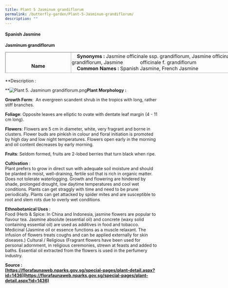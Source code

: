 ```yaml
---
title: Plant 5 Jasminum grandiflorum
permalink: /butterfly-garden/Plant-5-Jasminum-grandiflorum/
description: ""
---
```

#### **Spanish Jasmine**


**Jasminum grandiflorum**  
  

<table class="iveo_table ives_tab_simple3 ive_eobj_left" style="margin: 0px 10px 0px 0px; outline: 0px; padding: 0px; border-collapse: collapse; float: left; border: 1px solid rgb(170, 170, 170); width: 864.406px; height: 69px;"><tbody style="margin: 0px; outline: 0px; padding: 0px;"><tr style="margin: 0px; outline: 0px; padding: 0px;"><td style="margin: 0px; outline: 0px; padding: 2px; text-align: center; border: 1px solid rgb(170, 170, 170); width: 212px;"><b style="margin: 0px; outline: 0px; padding: 0px;">Name</b></td><td style="margin: 0px; outline: 0px; padding: 2px; text-align: left; border: 1px solid rgb(170, 170, 170); width: 652px;"><b style="margin: 0px; outline: 0px; padding: 0px;"><span style="margin: 0px; outline: 0px; padding: 0px;">&nbsp;&nbsp; &nbsp;</span>Synonyms :<span>&nbsp;</span></b>Jasmine officinale ssp. grandiflorum, Jasmine officinale var. grandiflorum, Jasmine<span>&nbsp;</span><span style="margin: 0px; outline: 0px; padding: 0px;">&nbsp;&nbsp; &nbsp;</span><span style="margin: 0px; outline: 0px; padding: 0px;">&nbsp;&nbsp; &nbsp;</span><span style="margin: 0px; outline: 0px; padding: 0px;">&nbsp;&nbsp; &nbsp;</span>officinale f. grandiflorum<br style="margin: 0px; outline: 0px; padding: 0px;"><b style="margin: 0px; outline: 0px; padding: 0px;"><span style="margin: 0px; outline: 0px; padding: 0px;">&nbsp;&nbsp; &nbsp;</span>Common Names :</b><span>&nbsp;</span>Spanish Jasmine, French Jasmine<br style="margin: 0px; outline: 0px; padding: 0px;"><b style="margin: 0px; outline: 0px; padding: 0px;"><span style="margin: 0px; outline: 0px; padding: 0px;">&nbsp;&nbsp; &nbsp;</span>Chinese Name :</b>&nbsp;<span lang="ZH-CN" style="margin: 0px; outline: 0px; padding: 0px; font-size: 12pt; line-height: 17.12px; font-family: &quot;Microsoft YaHei&quot;, sans-serif; color: rgb(75, 75, 75); background: rgb(246, 238, 230);"></span>素馨<span lang="ZH-CN" class="" style="margin: 0px; outline: 0px; padding: 0px;">花</span></td></tr><tr style="margin: 0px; outline: 0px; padding: 0px;"><td style="margin: 0px; outline: 0px; padding: 2px; text-align: center; border: 1px solid rgb(170, 170, 170);"><b style="margin: 0px; outline: 0px; padding: 0px;">&nbsp;Plant Growth Form</b></td><td style="margin: 0px; outline: 0px; padding: 2px; text-align: left; border: 1px solid rgb(170, 170, 170);"><span style="margin: 0px; outline: 0px; padding: 0px;">&nbsp;&nbsp; &nbsp;</span>Climber, Vine &amp; Liana, Shrub&nbsp;(woody)&nbsp;<br style="margin: 0px; outline: 0px; padding: 0px;"></td></tr><tr style="margin: 0px; outline: 0px; padding: 0px;"><td style="margin: 0px; outline: 0px; padding: 2px; text-align: center; border: 1px solid rgb(170, 170, 170);">&nbsp;<b style="margin: 0px; outline: 0px; padding: 0px;">Maximum Height</b></td><td style="margin: 0px; outline: 0px; padding: 2px; text-align: left; border: 1px solid rgb(170, 170, 170);"><span style="margin: 0px; outline: 0px; padding: 0px;">&nbsp;&nbsp; &nbsp;</span>&nbsp;5 m</td></tr><tr style="margin: 0px; outline: 0px; padding: 0px;"><td style="margin: 0px; outline: 0px; padding: 2px; text-align: center; border: 1px solid rgb(170, 170, 170); width: 60px;"><b style="margin: 0px; outline: 0px; padding: 0px;">Preferred Climate Zone</b></td><td style="margin: 0px; outline: 0px; padding: 2px; text-align: left; border: 1px solid rgb(170, 170, 170); width: 60px;"><b style="margin: 0px; outline: 0px; padding: 0px;">&nbsp;</b>&nbsp; &nbsp;Africa, Arabia, Pakistan, China<br style="margin: 0px; outline: 0px; padding: 0px;"></td></tr></tbody></table>

  
  
   
**Description :  
  
**![Plant 5. Jasminum grandiflorum.png](https://kranjipri-moe-edu-sg-admin.cwp.sg/qql/slot/u536/Departments/Instructional%20Programme/Science/Butterfly%20Garden/Plant%205.%20Jasminum%20grandiflorum.png)**Plant Morphology :** 

**Growth Form**:  An evergreen scandent shrub in the tropics with long, rather stiff branches.

**Foliage**: Opposite leaves are elliptic to ovate with dentate leaf margin (4 - 11 cm long).

**Flowers**: Flowers are 5 cm in diameter, white, very fragrant and borne in clusters. Flower buds are pinkish in colour and floral initiation is promoted by high day and low night temperatures. Flowers open early in the morning and oil content decreases by early morning.

**Fruits**: Seldom formed, fruits are 2-lobed berries that turn black when ripe.

  

**Cultivation** :  
Plant prefers to grow in direct sun with adequate soil moisture and should be planted in moist, well-draining, fertile soil that is rich in organic matter. Does not tolerate waterlogging. Growth and flowering are hindered by shade, prolonged drought, low daytime temperatures and cool wet conditions. Plants can get straggly with time and need to be prune periodically. Plants can get attacked by spider mites and are susceptible to root and stem rots due to overly wet conditions

**Ethnobotanical Uses** :  
Food (Herb & Spice: In China and Indonesia, jasmine flowers are popular to flavour tea. Jasmine absolute (essential oil) and concrete (waxy solid containing essential oil) are used as additives in food and tobacco. Medicinal (Jasmine oil or essence functions as a muscle relaxant. The infusion of flowers treats coughs and can be applied externally for skin diseases.) Cultural / Religious (Fragrant flowers have been used for personal adornment, in religious ceremonies, strewn at feasts and added to baths. Essential oil extracted from the flowers is used in the perfumery industry.

  

**Source :  
[https://florafaunaweb.nparks.gov.sg/special-pages/plant-detail.aspx?id=1436](https://florafaunaweb.nparks.gov.sg/special-pages/plant-detail.aspx?id=1436)**